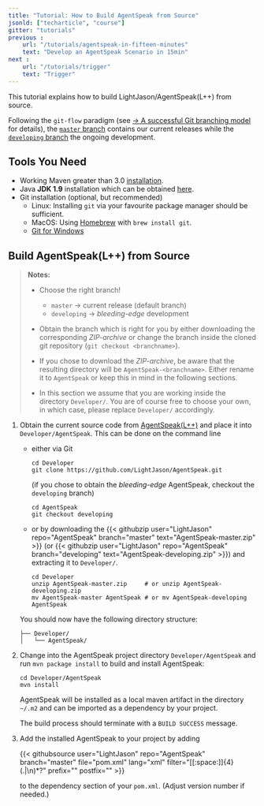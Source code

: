 ```yaml
---
title: "Tutorial: How to Build AgentSpeak from Source"
jsonld: ["techarticle", "course"]
gitter: "tutorials"
previous :
    url: "/tutorials/agentspeak-in-fifteen-minutes"
    text: "Develop an AgentSpeak Scenario in 15min"
next :
    url: "/tutorials/trigger"
    text: "Trigger"    
---
```


This tutorial explains how to build LightJason/AgentSpeak(L++) from source.
<!--more-->

Following the ```git-flow``` paradigm (see [&#8594; A successful Git branching model](http://nvie.com/posts/a-successful-git-branching-model/) for details), the [```master``` branch](https://github.com/LightJason/AgentSpeak/tree/master) contains our current releases while the [```developing``` branch](https://github.com/LightJason/AgentSpeak/tree/developing) the ongoing development.

## Tools You Need

* Working Maven greater than 3.0 [installation](http://maven.apache.org/install.html).
* Java __JDK 1.9__ installation which can be obtained [here](http://www.oracle.com/technetwork/java/javase/downloads/index.html).
* Git installation (optional, but recommended)
  * Linux: Installing ``git`` via your favourite package manager should be sufficient.
  * MacOS: Using [Homebrew](http://brew.sh) with ```brew install git```.
  * [Git for Windows](https://git-for-windows.github.io)

## Build AgentSpeak(L++) from Source

> __Notes:__
>
> * Choose the right branch!
>   * ```master``` &#8594; current release (default branch)
>   * ```developing``` &#8594; _bleeding-edge_ development
>   
> * Obtain the branch which is right for you by either downloading the corresponding _ZIP-archive_ or change the branch inside the cloned git repository (```git checkout <branchname>```).
> * If you chose to download the _ZIP-archive_, be aware that the resulting directory will be ```AgentSpeak-<branchname>```. Either rename it to ```AgentSpeak``` or keep this in mind in the following sections.
> * In this section we assume that you are working inside the directory ```Developer/```. You are of course free to choose your own, in which case, please replace ```Developer/``` accordingly.

1. Obtain the current source code from [AgentSpeak(L++)](https://github.com/LightJason/AgentSpeak) and place it into ```Developer/AgentSpeak```. This can be done on the command line 
    
    * either via Git

	    <!-- htmlmin:ignore -->
	    ```commandline
	    cd Developer
	    git clone https://github.com/LightJason/AgentSpeak.git
		```
		<!-- htmlmin:ignore -->

	    (if you chose to obtain the _bleeding-edge_ AgentSpeak, checkout the ```developing``` branch)

	    <!-- htmlmin:ignore -->
	    ```commandline
	    cd AgentSpeak              
	    git checkout developing
	    ```
	    <!-- htmlmin:ignore -->

	* or by downloading the {{< githubzip user="LightJason" repo="AgentSpeak" branch="master" text="AgentSpeak-master.zip" >}} (or {{< githubzip user="LightJason" repo="AgentSpeak" branch="developing" text="AgentSpeak-developing.zip" >}}) and extracting it to ```Developer/```.

	    <!-- htmlmin:ignore -->
	    ```commandline
	    cd Developer
	    unzip AgentSpeak-master.zip     # or unzip AgentSpeak-developing.zip
	    mv AgentSpeak-master AgentSpeak # or mv AgentSpeak-developing AgentSpeak
	    ```
	    <!-- htmlmin:ignore -->

    You should now have the following directory structure:

    <!-- htmlmin:ignore -->
    ```commandline
    ├── Developer/
    │   └── AgentSpeak/      
    ```
    <!-- htmlmin:ignore -->

2. Change into the AgentSpeak project directory ```Developer/AgentSpeak``` and run ```mvn package install``` to build and install AgentSpeak:

    <!-- htmlmin:ignore -->
    ```commandline
    cd Developer/AgentSpeak
    mvn install
    ```
    <!-- htmlmin:ignore -->

    AgentSpeak will be installed as a local maven artifact in the directory ```~/.m2``` and can be imported as a dependency by your project.

    The build process should terminate with a ```BUILD SUCCESS``` message.

3. Add the installed AgentSpeak to your project by adding

	<!-- htmlmin:ignore -->
	{{< githubsource user="LightJason" repo="AgentSpeak" branch="master" file="pom.xml" lang="xml" filter="[[:space:]]{4}<groupId>(.|\n)*?</version>" prefix="<dependency>" postfix="</dependency>" >}}
	<!-- htmlmin:ignore -->
	
	to the dependency section of your ```pom.xml```. (Adjust version number if needed.)
